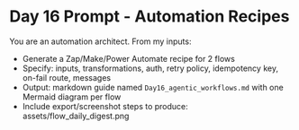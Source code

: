 # Day 16 Prompt - Automation Recipes

You are an automation architect. From my inputs:
- Generate a Zap/Make/Power Automate recipe for 2 flows
- Specify: inputs, transformations, auth, retry policy, idempotency key, on-fail route, messages
- Output: markdown guide named `Day16_agentic_workflows.md` with one Mermaid diagram per flow
- Include export/screenshot steps to produce: assets/flow_daily_digest.png
